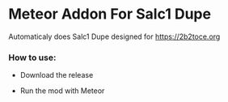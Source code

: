 # Meteor Addon For Salc1 Dupe

Automaticaly does Salc1 Dupe designed for https://2b2toce.org

### How to use:  
- Download the release

- Run the mod with Meteor
